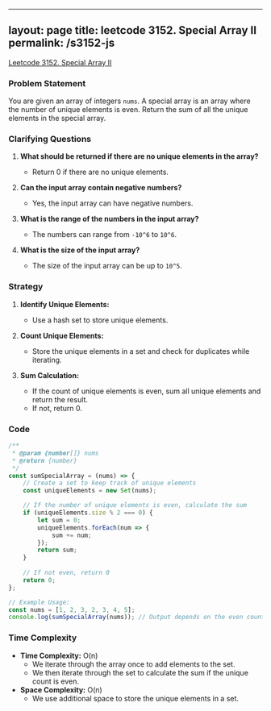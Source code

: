 
---
layout: page
title: leetcode 3152. Special Array II
permalink: /s3152-js
---
[Leetcode 3152. Special Array II](https://algoadvance.github.io/algoadvance/l3152)
### Problem Statement

You are given an array of integers `nums`. A special array is an array where the number of unique elements is even. Return the sum of all the unique elements in the special array.

### Clarifying Questions

1. **What should be returned if there are no unique elements in the array?**
   - Return 0 if there are no unique elements.

2. **Can the input array contain negative numbers?**
   - Yes, the input array can have negative numbers.

3. **What is the range of the numbers in the input array?**
   - The numbers can range from `-10^6` to `10^6`.

4. **What is the size of the input array?**
   - The size of the input array can be up to `10^5`.

### Strategy

1. **Identify Unique Elements:**
   - Use a hash set to store unique elements.
   
2. **Count Unique Elements:**
   - Store the unique elements in a set and check for duplicates while iterating.
   
3. **Sum Calculation:**
   - If the count of unique elements is even, sum all unique elements and return the result.
   - If not, return 0.

### Code

```javascript
/**
 * @param {number[]} nums
 * @return {number}
 */
const sumSpecialArray = (nums) => {
    // Create a set to keep track of unique elements
    const uniqueElements = new Set(nums);

    // If the number of unique elements is even, calculate the sum
    if (uniqueElements.size % 2 === 0) {
        let sum = 0;
        uniqueElements.forEach(num => {
            sum += num;
        });
        return sum;
    }
    
    // If not even, return 0
    return 0;
};

// Example Usage:
const nums = [1, 2, 3, 2, 3, 4, 5];
console.log(sumSpecialArray(nums)); // Output depends on the even count of unique elements
```

### Time Complexity

- **Time Complexity:** O(n)
  - We iterate through the array once to add elements to the set.
  - We then iterate through the set to calculate the sum if the unique count is even.
- **Space Complexity:** O(n)
  - We use additional space to store the unique elements in a set.